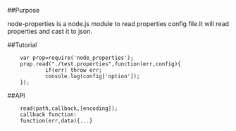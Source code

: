 ##Purpose

node-properties is a node.js module to read properties config file.It will read properties and cast it to json.

##Tutorial

        var prop=require('node_properties');
        prop.read("./test.properties",function(err,config){
                if(err) throw err;
                console.log(config['option']);
        });

##API

        read(path,callback,[encoding]);
        callback function:
        function(err,data){...}


